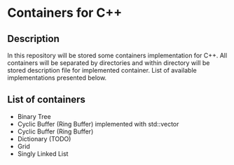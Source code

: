 # Containers for C++

## Description

In this repository will be stored some containers implementation for C++. All containers will be separated by directories and within directory will be stored description file for implemented container. List of available implementations presented below.

## List of containers

- Binary Tree
- Cyclic Buffer (Ring Buffer) implemented with std::vector
- Cyclic Buffer (Ring Buffer)
- Dictionary (TODO)
- Grid
- Singly Linked List

